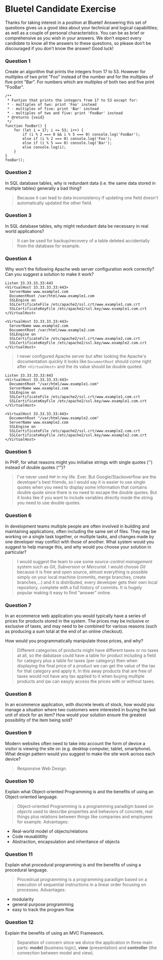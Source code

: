 # Bluetel Candidate Exercise

Thanks for taking interest in a position at Bluetel! Answering this set of questions gives us a good idea about your technical and logical capabilities; as well as a couple of personal characteristics. You can be as brief or comprehensive as you wish in your answers. We don’t expect every candidate to know all the answers to these questions, so please don’t be discouraged if you don’t know the answer! Good luck!

### Question 1

Create an algorithm that prints the integers from 17 to 53. However for multiples of two print "Foo" instead of the number and for the multiples of five print "Bar". For numbers which are multiples of both two and five print "FooBar".

```
/**
 * Funtion that prints the integers from 17 to 53 except for:
 * - multiples of two: print 'Foo' instead
 * - multiples of five: print 'Bar' instead
 * - multiples of two and five: print 'FooBar' instead
 * @returns {void}
 */
function fooBar() {
	for (let i = 17; i <= 53; i++) {
		if (i % 2 === 0 && i % 5 === 0) console.log('FooBar');
		else if (i % 2 === 0) console.log('Foo');
		else if (i % 5 === 0) console.log('Bar');
		else console.log(i);
	}
}
fooBar();
```

### Question 2

In SQL database tables, why is redundant data (i.e. the same data stored in multiple tables) generally a bad thing?

> Because it can lead to data inconsistency if updating one field doesn't automatically updated the other field.

### Question 3

In SQL database tables, why might redundant data be necessary in real world applications?

> It can be used for backup/recovery of a table deleted accidentally from the database for example.

### Question 4

Why won't the following Apache web server configuration work correctly? Can you suggest a solution to make it work?

```
Listen 33.33.33.33:443
<VirtualHost 33.33.33.33:443>
  ServerName www.example1.com
  DocumentRoot /var/html/www.example1.com
  SSLEngine on
  SSLCertificateFile /etc/apache2/ssl.crt/www.example1.com.crt
  SSLCertificateKeyFile /etc/apache2/ssl.key/www.example1.com.crt
</VirtualHost>

<VirtualHost 33.33.33.33:443>
  ServerName www.example2.com
  DocumentRoot /var/html/www.example2.com
  SSLEngine on
  SSLCertificateFile /etc/apache2/ssl.crt/www.example2.com.crt
  SSLCertificateKeyFile /etc/apache2/ssl.key/www.example2.com.crt
</VirtualHost>
```

> I never configured Apache server but after looking the Apache's documentation quickly it looks like `DocumentRoot` should come right after `<VirtualHost>` and the its value should be double quoted.

```
Listen 33.33.33.33:443
<VirtualHost 33.33.33.33:443>
  DocumentRoot "/var/html/www.example1.com"
  ServerName www.example1.com
  SSLEngine on
  SSLCertificateFile /etc/apache2/ssl.crt/www.example1.com.crt
  SSLCertificateKeyFile /etc/apache2/ssl.key/www.example1.com.crt
</VirtualHost>

<VirtualHost 33.33.33.33:443>
  DocumentRoot "/var/html/www.example2.com"
  ServerName www.example2.com
  SSLEngine on
  SSLCertificateFile /etc/apache2/ssl.crt/www.example2.com.crt
  SSLCertificateKeyFile /etc/apache2/ssl.key/www.example2.com.crt
</VirtualHost>
```

### Question 5

In PHP, for what reasons might you initialise strings with single quotes ('')
instead of double quotes (“”)?

> I've never used `PHP` in my life. Ever. But Google/Stackoverflow are the developer's best friends, so I would say it is easier to use single quotes when you need to display some information that contains double quote since there is no need to escape the double quotes. But it looks like if you want to include variables directly inside the string you need to use double quotes.

### Question 6

In development teams multiple people are often involved in building and maintaining applications, often including the same set of files. They may be working on a single task together, or multiple tasks, and changes made by one developer may conflict with those of another. What system would
you suggest to help manage this, and why would you choose your solution in particular?

> I would suggest the team to use some _source-control management_ system such as _Git_, _Subversion_ or _Mercurial_. I would choose _Git_ because it is free and open source, almost everything is possible simply on your local machine (commits, merge branches, create branches,...) and it is distributed, every developer gets their own local repository, complete with a full history of commits. It is hugely popular making it easy to find "answer" online.

### Question 7

In an ecommerce web application you would typically have a series of prices for products stored in the system. The prices may be inclusive or exclusive of taxes, and may need to be combined for various reasons (such as producing a sum total at the end of an online checkout).

How would you programmatically manipulate those prices, and why?

> Different categories of products might have different taxes or no taxes at all, so the dabatase could have a table for product including a field for category plus a table for taxes (per category) then when displaying the final price of a product we can get the value of the tax for that category and apply it. In this away products that are free of taxes would not have any tax applied to it when buying multiple products and qw can easyly access the prices with or without taxes.

### Question 8

In an ecommerce application, with discrete levels of stock, how would you manage a situation where two customers were interested in buying the last unit of stock for an item? How would your solution ensure the greatest possibility of the item being sold?

### Question 9

Modern websites often need to take into account the form of device a visitor is viewing the site on (e.g. desktop computer, tablet, smartphone). What design pattern would you suggest to make the site work across each device?

> Responsive Web Design.

### Question 10

Explain what Object-oriented Programming is and the benefits of using an Object-oriented language.

> Object-oriented Programming is a programming paradigm based on _objects_ used to describe properties and behaviors of concrete, real things plus relations between things like companies and employees for example.
> Advantages:

- Real-world model of objects/relations
- Code reusablitlity
- Abstraction, encapsulation and inheritance of objects

### Question 11

Explain what procedural programming is and the benefits of using a procedural language.

> Procedrual programming is a programming paradigm based on a execution of sequential instructions in a linear order focusing on processes.
> Advantages:

- modularity
- general purpose programming
- easy to track the program flow

### Question 12

Explain the benefits of using an MVC Framework.

> Separation of concern since we divice the application in three main parts: **model** (business logic), **view** (presentation) and **controller** (the connection between model and view).
